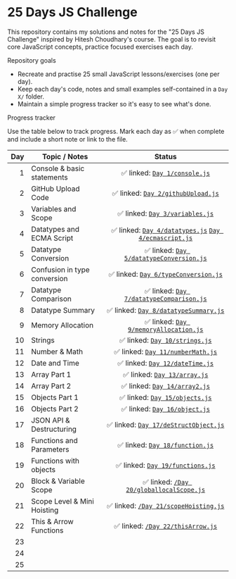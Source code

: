 # 25 Days JS Challenge

This repository contains my solutions and notes for the "25 Days JS Challenge" inspired by Hitesh Choudhary's course. The goal is to revisit core JavaScript concepts, practice focused exercises each day.

Repository goals
- Recreate and practise 25 small JavaScript lessons/exercises (one per day).
- Keep each day's code, notes and small examples self-contained in a `Day X/` folder.
- Maintain a simple progress tracker so it's easy to see what's done.


Progress tracker

Use the table below to track progress. Mark each day as ✅ when complete and include a short note or link to the file.

| Day | Topic / Notes | Status |
|-----:|---------------|:------:|
| 1 | Console & basic statements | ✅ linked: [`Day 1/console.js`](Day%201/console.js) |
| 2 | GitHub Upload Code | ✅ linked: [`Day 2/githubUpload.js`](Day%202/githubUpload.js) |
| 3 | Variables and Scope | ✅ linked: [`Day 3/variables.js`](Day%203/variables.js) |
| 4 | Datatypes and ECMA Script | ✅ linked: [`Day 4/datatypes.js`](Day%204/datatypes.js) [`Day 4/ecmascript.js`](Day%204/ecmascript.js) |
| 5 | Datatype Conversion | ✅ linked: [`Day 5/datatypeConversion.js`](Day%205/datatypeConversion.js) |
| 6 | Confusion in type conversion | ✅ linked: [`Day 6/typeConversion.js`](Day%206/typeConversion.js) |
| 7 | Datatype Comparison | ✅ linked: [`Day 7/datatypeComparison.js`](Day%207/datatypeComparison.js) |
| 8 |  Datatype Summary| ✅ linked: [`Day 8/datatypeSummary.js`](Day%208/datatypeSummary.js) |
| 9 | Memory Allocation | ✅ linked: [`Day 9/memoryAllocation.js`](Day%209/memoryAllocation.js) |  
| 10 | Strings | ✅ linked: [`Day 10/strings.js`](Day%2010/strings.js) |
| 11 |  Number & Math | ✅ linked: [`Day 11/numberMath.js`](Day%2011/numberMath.js) |
| 12 | Date and Time | ✅ linked: [`Day 12/dateTime.js`](Day%2012/dateTime.js) |
| 13 | Array Part 1 | ✅ linked: [`Day 13/array.js`](Day%2013/array.js) |
| 14 | Array Part 2 | ✅ linked: [`Day 14/array2.js`](Day%2014/array2.js) |
| 15 | Objects Part 1| ✅ linked: [`Day 15/objects.js`](Day%2015/objects.js) |
| 16 | Objects Part 2 |✅ linked: [`Day 16/object.js`](Day%2016/object.js) |
| 17 | JSON API & Destructuring | ✅ linked: [`Day 17/deStructObject.js`](Day%2017/deStructObject.js) |
| 18 |  Functions and Parameters | ✅ linked: [`Day 18/function.js`](Day%2018/function.js) |
| 19 | Functions with objects | ✅ linked: [`Day 19/functions.js`](Day%2019/functions.js) |
| 20 | Block & Variable Scope | ✅ linked: [`/Day 20/globallocalScope.js`](Day%2020/globallocalScope.js) |
| 21 | Scope Level & Mini Hoisting | ✅ linked: [`/Day 21/scopeHoisting.js`](Day%2021/scopeHoisting.js) |
| 22 | This & Arrow Functions | ✅ linked: [`/Day 22/thisArrow.js`](Day%2022/thisArrow.js) |
| 23 |  |  |
| 24 |  |  |
| 25 |  |  |

